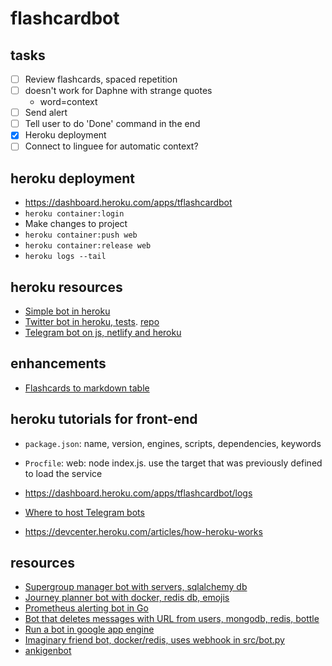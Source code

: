 # flashcardbot

## tasks

* [ ] Review flashcards, spaced repetition
* [ ] doesn't work for Daphne with strange quotes
  * word=context
* [ ] Send alert
* [ ] Tell user to do 'Done' command in the end
* [X] Heroku deployment
* [ ] Connect to linguee for automatic context?

## heroku deployment

* <https://dashboard.heroku.com/apps/tflashcardbot>
* `heroku container:login`
* Make changes to project
* `heroku container:push web`
* `heroku container:release web`
* `heroku logs --tail`

## heroku resources

* [Simple bot in heroku](https://medium.com/python4you/creating-telegram-bot-and-deploying-it-on-heroku-471de1d96554)
* [Twitter bot in heroku, tests](https://dev.to/emcain/how-to-set-up-a-twitter-bot-with-python-and-heroku-1n39). [repo](https://github.com/emcain/drug_names)
* [Telegram bot on js, netlify and heroku](https://dev.to/jagedn/build-a-telegram-bot-using-netlify-47i1)

## enhancements

* [Flashcards to markdown table](https://core.telegram.org/bots/api#formatting-options)

## heroku tutorials for front-end

* `package.json`: name, version, engines, scripts, dependencies, keywords
* `Procfile`: web: node index.js. use the target that was previously defined to load the service

* <https://dashboard.heroku.com/apps/tflashcardbot/logs>
* [Where to host Telegram bots](https://github.com/python-telegram-bot/python-telegram-bot/wiki/Where-to-host-Telegram-Bots)
* <https://devcenter.heroku.com/articles/how-heroku-works>

## resources

* [Supergroup manager bot with servers, sqlalchemy db](https://github.com/CubexX/confstat-bot)
* [Journey planner bot with docker, redis db, emojis](https://github.com/eigenein/ns-bot)
* [Prometheus alerting bot in Go](https://github.com/inCaller/prometheus_bot)
* [Bot that deletes messages with URL from users, mongodb, redis, bottle](https://github.com/lorien/daysandbox_bot)
* [Run a bot in google app engine](https://github.com/yukuku/telebot)
* [Imaginary friend bot, docker/redis, uses webhook in src/bot.py](https://github.com/telegram-bots/imaginaryfriend)
* [ankigenbot](https://github.com/damaru2/ankigenbot)

